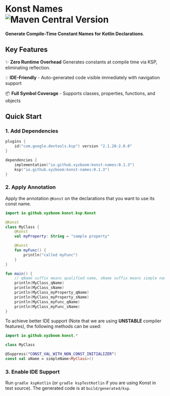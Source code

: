 # Konst Names ![Maven Central Version](https://img.shields.io/maven-central/v/io.github.xyzboom/konst-names)

**Generate Compile-Time Constant Names for Kotlin Declarations**.

## Key Features

✨ **Zero Runtime Overhead** Generates constants at compile time via KSP, eliminating reflection.

💡 **IDE-Friendly** - Auto-generated code visible immediately with navigation support

📦 **Full Symbol Coverage** - Supports classes, properties, functions, and objects

## Quick Start

### 1. Add Dependencies

```kotlin
plugins {
    id("com.google.devtools.ksp") version "2.1.20-2.0.0"
}

dependencies {
    implementation("io.github.xyzboom:konst-names:0.1.3")
    ksp("io.github.xyzboom:konst-names:0.1.3")
}
```

### 2. Apply Annotation

Apply the annotation `@Konst` on the declarations that you want to use its const name.

```kotlin
import io.github.xyzboom.konst.ksp.Konst

@Konst
class MyClass {
    @Konst
    val myProperty: String = "sample property"

    @Konst
    fun myFunc() {
        println("called myFunc")
    }
}

fun main() {
    // qName suffix means qualified name, sName suffix means simple name
    println(MyClass_qName)
    println(MyClass_sName)
    println(MyClass_myProperty_qName)
    println(MyClass_myProperty_sName)
    println(MyClass_myFunc_qName)
    println(MyClass_myFunc_sName)
}
```
To achieve better IDE support (Note that we are using **UNSTABLE** compiler features), the following methods can be used:
```kotlin
import io.github.xyzboom.konst.*

class MyClass

@Suppress("CONST_VAL_WITH_NON_CONST_INITIALIZER")
const val aName = simpleName<MyClass>()
```

### 3. Enable IDE Support

Run `gradle kspKotlin` (or `gradle kspTestKotlin` if you are using Konst in test source). The generated code is at `build/generated/ksp`.
